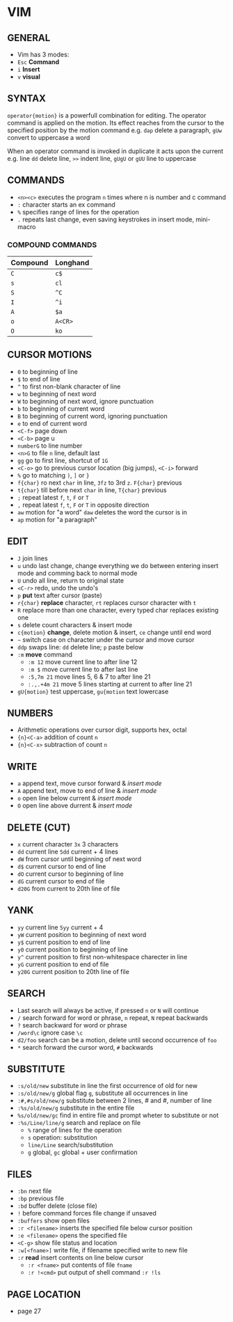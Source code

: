 # VIM

## GENERAL
* Vim has 3 modes:
* `Esc` **Command**
* `i` **Insert**
* `v` **visual**

## SYNTAX
`operator{motion}` is a powerfull combination for editing. The operator
command is applied on the motion. Its effect reaches from the cursor to the
specified position by the motion command e.g. `dap` delete a paragraph,
`gUw` convert to uppercase a word

When an operator command is invoked in duplicate it acts upon the current e.g.
line `dd` delete line, `>>` indent line, `gUgU` or `gUU` line to uppercase

## COMMANDS
* `<n><c>` executes the program `n` times where n is number and c command
* `:` character starts an ex command
* `%` specifies range of lines for the operation
* `.` repeats last change, even saving keystrokes in insert mode, mini-macro

### COMPOUND COMMANDS
Compound | Longhand
---------|----------
`C` | `c$`
`s` | `cl`
`S` | `^C`
`I` | `^i`
`A` | `$a`
`o` | `A<CR>`
`O` | `ko`


## CURSOR MOTIONS
* `0` to beginning of line
* `$` to end of line
* `^` to first non-blank character of line
* `w` to beginning of next word
* `W` to beginning of next word, ignore punctuation
* `b` to beginning of current word
* `B` to beginning of current word, ignoring punctuation
* `e` to end of current word
* `<C-f>` page down
* `<C-b>` page u
* `numberG` to line number
* `<n>G` to file `n` line, default last
* `gg` go to first line, shortcut of `1G`
* `<C-o>` go to previous cursor location (big jumps), `<C-i>` forward
* `%` go to matching `)`, `]` or `}`
* `f{char}` ro next `char` in line, `3fz` to 3rd `z`. `F{char}` previous
* `t{char}` till before  next `char` in line, `T{char}` previous
* `;` repeat latest `f`, `t`, `F` or `T`
* `,` repeat latest `f`, `t`, `F` or `T` in opposite direction
* `aw` motion for "a word" `daw` deletes the word the cursor is in
* `ap` motion for "a paragraph"

## EDIT
* `J` join lines
* `u` undo last change, change everything we do between entering insert mode
  and comming back to normal mode
* `U` undo all line, return to original state
* `<C-r>` redo, undo the undo's
* `p` **put** text after cursor (paste)
* `r{char}` **replace** character, `rt` replaces cursor character with `t`
* `R` replace more than one character, every typed char replaces existing one
* `s` delete count characters & insert mode
* `c{motion}` **change**, delete motion & insert, `ce` change until end word
* `~` switch case on character under the cursor and move cursor
* `ddp` swaps line: `dd` delete line; `p` paste below
* `:m` **move** command
  * `:m 12` move current line to after line 12
  * `:m $` move current line to after last line
  * `:5,7m 21` move lines 5, 6 & 7 to after line 21
  * `:.,.+4m 21` move 5 lines starting at current to after line 21
* `gU{motion}` test uppercase, `gu{motion` text lowercase

## NUMBERS  
* Arithmetic operations over cursor digit, supports hex, octal
* `{n}<C-a>` addition of count `n`
* `{n}<C-x>` subtraction of count `n`


## WRITE
* `a` append text, move cursor forward & _insert mode_
* `A` append text, move to end of line & _insert mode_
* `o` open line below current & _insert mode_
* `O` open line above durrent & _insert mode_

## DELETE (CUT)
* `x` current character `3x` 3 characters
* `dd` current line `5dd` current + 4 lines
* `dW` from cursor until beginning of next word
* `d$` current cursor to end of line
* `dO` current cursor to beginning of line
* `dG` current cursor to end of file
* `d20G` from current to 20th line of file

## YANK
* `yy` current line `5yy` current + 4
* `yW` current position to beginning of next word
* `y$` current position to end of line
* `y0` current position to beginning of line
* `y^` current position to first non-whitespace charecter in line
* `yG` current position to end of file
* `y20G` current position to 20th line of file


## SEARCH
* Last search will always be active, if pressed `n` or `N` will continue
* `/` search forward for word or phrase, `n` repeat, `N` repeat backwards
* `?` search backward for word or phrase
* `/word\c` ignore case `\c`
* `d2/foo` search can be a motion, delete until second occurrence of `foo`
* `*` search forward the cursor word, `#` backwards

## SUBSTITUTE
* `:s/old/new` substitute in line the first occurrence of old for new
* `:s/old/new/g` global flag  `g`, substitute all occurrences in line  
* `:#,#s/old/new/g` substitute between 2 lines, # and #, number of line
* `:%s/old/new/g` substitute in the entire file
* `%s/old/new/gc` find in entire file and prompt wheter to substitute or not
* `:%s/Line/line/g` search and replace on file
  * `%` range of lines for the operation
  * `s` operation: substitution
  * `line/Line` search/substitution
  * `g` global, `gc` global + user confirmation

## FILES
* `:bn` next file
* `:bp` previous file
* `:bd` buffer delete (close file)
* `!` before command forces file change if unsaved
* `:buffers` show open files
* `:r <filename>` inserts the specified file below cursor position
* `:e <filename>` opens the specified file
* `<C-g>` show file status and location
* `:w[<fname>]` write file, if filename specified write to new file
* `:r` **read** insert contents on line below cursor
  * `:r <fname>` put contents of file `fname`
  * `:r !<cmd>` put output of shell command `:r !ls`


## PAGE LOCATION
* page 27
